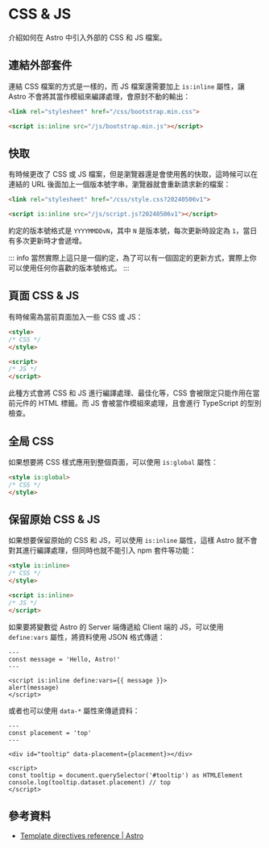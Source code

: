 # CSS & JS

介紹如何在 Astro 中引入外部的 CSS 和 JS 檔案。

## 連結外部套件

連結 CSS 檔案的方式是一樣的，而 JS 檔案還需要加上 `is:inline` 屬性，讓 Astro 不會將其當作模組來編譯處理，會原封不動的輸出：

```html
<link rel="stylesheet" href="/css/bootstrap.min.css">

<script is:inline src="/js/bootstrap.min.js"></script>
```

## 快取

有時候更改了 CSS 或 JS 檔案，但是瀏覽器還是會使用舊的快取，這時候可以在連結的 URL 後面加上一個版本號字串，瀏覽器就會重新請求新的檔案：

```html
<link rel="stylesheet" href="/css/style.css?20240506v1">

<script is:inline src="/js/script.js?20240506v1"></script>
```

約定的版本號格式是 `YYYYMMDDvN`，其中 `N` 是版本號，每次更新時設定為 `1`，當日有多次更新時才會遞增。

::: info
當然實際上這只是一個約定，為了可以有一個固定的更新方式，實際上你可以使用任何你喜歡的版本號格式。
:::

## 頁面 CSS & JS

有時候需為當前頁面加入一些 CSS 或 JS：

```html
<style>
/* CSS */
</style>

<script>
/* JS */
</script>
```

此種方式會將 CSS 和 JS 進行編譯處理、最佳化等，CSS 會被限定只能作用在當前元件的 HTML 標籤。而 JS 會被當作模組來處理，且會進行 TypeScript 的型別檢查。

## 全局 CSS

如果想要將 CSS 樣式應用到整個頁面，可以使用 `is:global` 屬性：

```html
<style is:global>
/* CSS */
</style>
```

## 保留原始 CSS & JS

如果想要保留原始的 CSS 和 JS，可以使用 `is:inline` 屬性，這樣 Astro 就不會對其進行編譯處理，但同時也就不能引入 npm 套件等功能：

```html
<style is:inline>
/* CSS */
</style>

<script is:inline>
/* JS */
</script>
```

如果要將變數從 Astro 的 Server 端傳遞給 Client 端的 JS，可以使用 `define:vars` 屬性，將資料使用 JSON 格式傳遞：

```astro
---
const message = 'Hello, Astro!'
---

<script is:inline define:vars={{ message }}>
alert(message)
</script>
```

或者也可以使用 `data-*` 屬性來傳遞資料：

```astro
---
const placement = 'top'
---

<div id="tooltip" data-placement={placement}></div>

<script>
const tooltip = document.querySelector('#tooltip') as HTMLElement
console.log(tooltip.dataset.placement) // top
</script>
```

## 參考資料

* [Template directives reference | Astro](https://docs.astro.build/en/reference/directives-reference/)
